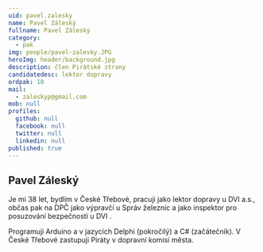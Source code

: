 ```yaml
---
uid: pavel.zalesky
name: Pavel Záleský
fullname: Pavel Záleský
category:
  - pak
img: people/pavel-zalesky.JPG
heroImg: header/background.jpg
description: člen Pirátské strany
candidatedesc: lektor dopravy
ordpak: 10
mail:
  - zaleskyp@gmail.com
mob: null
profiles:
  github: null
  facebook: null
  twitter: null
  linkedin: null
published: true
---
```

## Pavel Záleský
Je mi 38 let, bydlím v České Třebové, pracuji jako lektor dopravy u DVI a.s., občas pak na DPČ jako výpravčí u Správ železnic a jako inspektor pro posuzování bezpečnosti u DVI . 

 Programuji Arduino a v jazycích Delphi (pokročilý) a C# (začátečník). V České Třebové zastupuji Piráty v dopravní komisi města.
